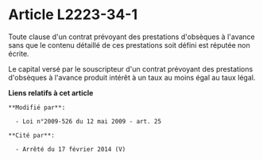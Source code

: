 # Article L2223-34-1

Toute clause d'un contrat prévoyant des prestations d'obsèques à l'avance sans que le contenu détaillé de ces prestations
soit défini est réputée non écrite.

Le capital versé par le souscripteur d'un contrat prévoyant des prestations d'obsèques à l'avance produit intérêt à un taux
au moins égal au taux légal.

**Liens relatifs à cet article**

	**Modifié par**:

	  - Loi n°2009-526 du 12 mai 2009 - art. 25

	**Cité par**:

	  - Arrêté du 17 février 2014 (V)
